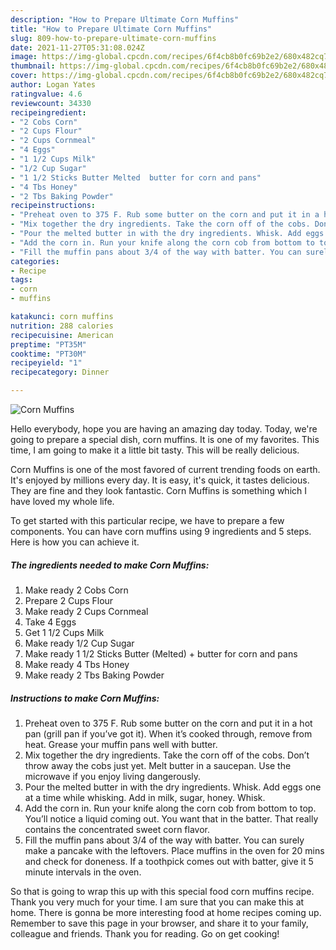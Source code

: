 ```yaml
---
description: "How to Prepare Ultimate Corn Muffins"
title: "How to Prepare Ultimate Corn Muffins"
slug: 809-how-to-prepare-ultimate-corn-muffins
date: 2021-11-27T05:31:08.024Z
image: https://img-global.cpcdn.com/recipes/6f4cb8b0fc69b2e2/680x482cq70/corn-muffins-recipe-main-photo.jpg
thumbnail: https://img-global.cpcdn.com/recipes/6f4cb8b0fc69b2e2/680x482cq70/corn-muffins-recipe-main-photo.jpg
cover: https://img-global.cpcdn.com/recipes/6f4cb8b0fc69b2e2/680x482cq70/corn-muffins-recipe-main-photo.jpg
author: Logan Yates
ratingvalue: 4.6
reviewcount: 34330
recipeingredient:
- "2 Cobs Corn"
- "2 Cups Flour"
- "2 Cups Cornmeal"
- "4 Eggs"
- "1 1/2 Cups Milk"
- "1/2 Cup Sugar"
- "1 1/2 Sticks Butter Melted  butter for corn and pans"
- "4 Tbs Honey"
- "2 Tbs Baking Powder"
recipeinstructions:
- "Preheat oven to 375 F. Rub some butter on the corn and put it in a hot pan (grill pan if you’ve got it). When it’s cooked through, remove from heat. Grease your muffin pans well with butter."
- "Mix together the dry ingredients. Take the corn off of the cobs. Don’t throw away the cobs just yet. Melt butter in a saucepan. Use the microwave if you enjoy living dangerously."
- "Pour the melted butter in with the dry ingredients. Whisk. Add eggs one at a time while whisking. Add in milk, sugar, honey. Whisk."
- "Add the corn in. Run your knife along the corn cob from bottom to top. You’ll notice a liquid coming out. You want that in the batter. That really contains the concentrated sweet corn flavor."
- "Fill the muffin pans about 3/4 of the way with batter. You can surely make a pancake with the leftovers. Place muffins in the oven for 20 mins and check for doneness. If a toothpick comes out with batter, give it 5 minute intervals in the oven."
categories:
- Recipe
tags:
- corn
- muffins

katakunci: corn muffins 
nutrition: 288 calories
recipecuisine: American
preptime: "PT35M"
cooktime: "PT30M"
recipeyield: "1"
recipecategory: Dinner

---
```



![Corn Muffins](https://img-global.cpcdn.com/recipes/6f4cb8b0fc69b2e2/680x482cq70/corn-muffins-recipe-main-photo.jpg)

Hello everybody, hope you are having an amazing day today. Today, we're going to prepare a special dish, corn muffins. It is one of my favorites. This time, I am going to make it a little bit tasty. This will be really delicious.



Corn Muffins is one of the most favored of current trending foods on earth. It's enjoyed by millions every day. It is easy, it's quick, it tastes delicious. They are fine and they look fantastic. Corn Muffins is something which I have loved my whole life.


To get started with this particular recipe, we have to prepare a few components. You can have corn muffins using 9 ingredients and 5 steps. Here is how you can achieve it.

<!--inarticleads1-->

##### The ingredients needed to make Corn Muffins:

1. Make ready 2 Cobs Corn
1. Prepare 2 Cups Flour
1. Make ready 2 Cups Cornmeal
1. Take 4 Eggs
1. Get 1 1/2 Cups Milk
1. Make ready 1/2 Cup Sugar
1. Make ready 1 1/2 Sticks Butter (Melted) + butter for corn and pans
1. Make ready 4 Tbs Honey
1. Make ready 2 Tbs Baking Powder




<!--inarticleads2-->

##### Instructions to make Corn Muffins:

1. Preheat oven to 375 F. Rub some butter on the corn and put it in a hot pan (grill pan if you’ve got it). When it’s cooked through, remove from heat. Grease your muffin pans well with butter.
1. Mix together the dry ingredients. Take the corn off of the cobs. Don’t throw away the cobs just yet. Melt butter in a saucepan. Use the microwave if you enjoy living dangerously.
1. Pour the melted butter in with the dry ingredients. Whisk. Add eggs one at a time while whisking. Add in milk, sugar, honey. Whisk.
1. Add the corn in. Run your knife along the corn cob from bottom to top. You’ll notice a liquid coming out. You want that in the batter. That really contains the concentrated sweet corn flavor.
1. Fill the muffin pans about 3/4 of the way with batter. You can surely make a pancake with the leftovers. Place muffins in the oven for 20 mins and check for doneness. If a toothpick comes out with batter, give it 5 minute intervals in the oven.




So that is going to wrap this up with this special food corn muffins recipe. Thank you very much for your time. I am sure that you can make this at home. There is gonna be more interesting food at home recipes coming up. Remember to save this page in your browser, and share it to your family, colleague and friends. Thank you for reading. Go on get cooking!
